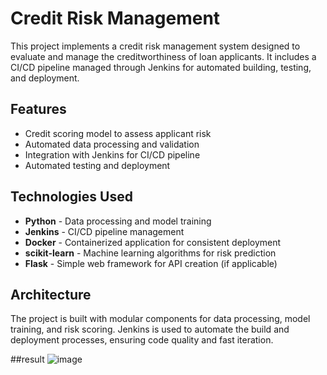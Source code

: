 # Credit Risk Management

This project implements a credit risk management system designed to evaluate and manage the creditworthiness of loan applicants. It includes a CI/CD pipeline managed through Jenkins for automated building, testing, and deployment.


## Features
- Credit scoring model to assess applicant risk
- Automated data processing and validation
- Integration with Jenkins for CI/CD pipeline
- Automated testing and deployment

## Technologies Used
- **Python** - Data processing and model training
- **Jenkins** - CI/CD pipeline management
- **Docker** - Containerized application for consistent deployment
- **scikit-learn** - Machine learning algorithms for risk prediction
- **Flask** - Simple web framework for API creation (if applicable)
  
## Architecture
The project is built with modular components for data processing, model training, and risk scoring. Jenkins is used to automate the build and deployment processes, ensuring code quality and fast iteration.

##result
![image](https://github.com/user-attachments/assets/80e57788-4386-4c80-a3b1-63c804c3f87d)

